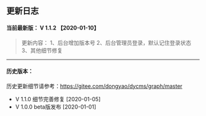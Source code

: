 ## 更新日志

#### 当前最新版： V 1.1.2  【2020-01-10】
> 更新内容：
> 1、后台增加版本号
> 2、后台管理员登录，默认记住登录状态
> 3、其他细节修复
------------
#### 历史版本：

历史更新细节请参考：https://gitee.com/dongyao/dycms/graph/master


- V 1.1.0   细节完善修复 [2020-01-05]
- V 1.0.0   beta版发布 [2020-01-01]

